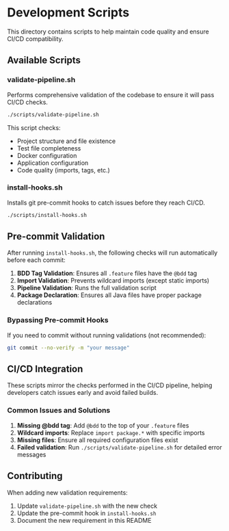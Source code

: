 # Development Scripts

This directory contains scripts to help maintain code quality and ensure CI/CD compatibility.

## Available Scripts

### validate-pipeline.sh
Performs comprehensive validation of the codebase to ensure it will pass CI/CD checks.

```bash
./scripts/validate-pipeline.sh
```

This script checks:
- Project structure and file existence
- Test file completeness
- Docker configuration
- Application configuration
- Code quality (imports, tags, etc.)

### install-hooks.sh
Installs git pre-commit hooks to catch issues before they reach CI/CD.

```bash
./scripts/install-hooks.sh
```

## Pre-commit Validation

After running `install-hooks.sh`, the following checks will run automatically before each commit:

1. **BDD Tag Validation**: Ensures all `.feature` files have the `@bdd` tag
2. **Import Validation**: Prevents wildcard imports (except static imports)
3. **Pipeline Validation**: Runs the full validation script
4. **Package Declaration**: Ensures all Java files have proper package declarations

### Bypassing Pre-commit Hooks

If you need to commit without running validations (not recommended):

```bash
git commit --no-verify -m "your message"
```

## CI/CD Integration

These scripts mirror the checks performed in the CI/CD pipeline, helping developers catch issues early and avoid failed builds.

### Common Issues and Solutions

1. **Missing @bdd tag**: Add `@bdd` to the top of your `.feature` files
2. **Wildcard imports**: Replace `import package.*` with specific imports
3. **Missing files**: Ensure all required configuration files exist
4. **Failed validation**: Run `./scripts/validate-pipeline.sh` for detailed error messages

## Contributing

When adding new validation requirements:
1. Update `validate-pipeline.sh` with the new check
2. Update the pre-commit hook in `install-hooks.sh`
3. Document the new requirement in this README